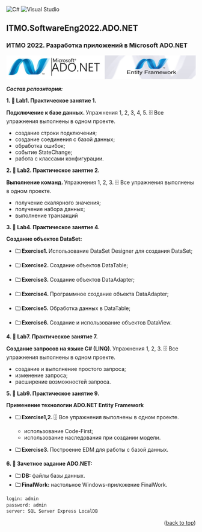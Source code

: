 ![C#](https://img.shields.io/badge/c%23-%23239120.svg?style=for-the-badge&logo=c-sharp&logoColor=white)
![Visual Studio](https://img.shields.io/badge/Visual%20Studio-5C2D91.svg?style=for-the-badge&logo=visual-studio&logoColor=white)
## ITMO.SoftwareEng2022.ADO.NET
<a name="readme-top"></a>
### ИТМО 2022. Разработка приложений в Microsoft ADO.NET

<p align="center">
<img src="images/ado.png" alt="drawing" width="700"/>
</p>

***Состав репозитория:***

 <strong>1. &#128194; Lab1. Практическое занятие 1. </strong>

<strong> Подключение к базе данных. </strong>  Упражнения 1, 2, 3, 4, 5.
&#128452; Все упражнения выполнены в одном проекте.
  * создание строки подключения;
  * создание соединения с базой данных;
  * обработка ошибок;
  * событие StateChange;
  * работа с классами конфигурации.

<strong>2. &#128194; Lab2. Практическое занятие 2. </strong>

<strong> Выполнение команд. </strong> Упражнения 1, 2, 3.
&#128452; Все упражнения выполнены в одном проекте.
  * получение скалярного значения;
  * получение набора данных;
  * выполнение транзакций

<strong>3. &#128194; Lab4. Практическое занятие 4. </strong>

<strong> Создание объектов DataSet: </strong>

+ <strong>&#128448; Exercise1. </strong> Использование DataSet Designer для создания DataSet;

+ <strong>&#128448; Exercise2. </strong> Создание объектов DataTable;

+ <strong>&#128448; Exercise3. </strong> Создание объектов DataAdapter;

+ <strong>&#128448; Exercise4. </strong> Программное создание объекта DataAdapter;

+ <strong>&#128448; Exercise5. </strong> Обработка данных в DataTable;

+ <strong>&#128448; Exercise6. </strong> Создание и использование объектов DataView.

<strong>4. &#128194; Lab7. Практическое занятие 7. </strong>

<strong> Создание запросов на языке C# (LINQ). </strong> Упражнения 1, 2, 3.
&#128452; Все упражнения выполнены в одном проекте.
  * создание и выполнение простого запроса;
  * изменение запроса;
  * расширение возможностей запроса.

<strong>5. &#128194; Lab9. Практическое занятие 9. </strong>

<strong> Применение технологии ADO.NET Entity Framework </strong>

+ <strong>&#128448; Exercise1,2. </strong> &#128452; Все упражнения выполнены в одном проекте.
  * использование Code-First;
  * использование наследования при создании модели.

+ <strong>&#128448; Exercise3. </strong> Построение EDM для работы с базой данных.

<strong>6. &#128194; Зачетное задание ADO.NET: </strong>

 + <strong>&#128448; DB:</strong> файлы базы данных.
 + <strong>&#128448; FinalWork:</strong> настольное Windows-приложение FinalWork.

```diff
login: admin
password: admin
server: SQL Server Express LocalDB
```

<p align="right">(<a href="#readme-top">back to top</a>)</p>
